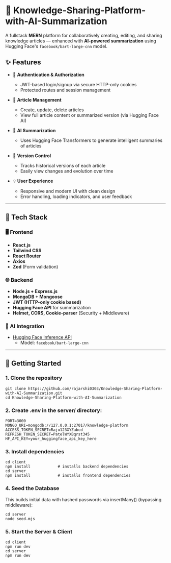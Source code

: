 # 🧠 Knowledge-Sharing-Platform-with-AI-Summarization

A fullstack **MERN** platform for collaboratively creating, editing, and sharing knowledge articles — enhanced with **AI-powered summarization** using Hugging Face's `facebook/bart-large-cnn` model.

## ✨ Features

- 🔐 **Authentication & Authorization**
  - JWT-based login/signup via secure HTTP-only cookies
  - Protected routes and session management

- 📝 **Article Management**
  - Create, update, delete articles
  - View full article content or summarized version (via Hugging Face AI)

- 🤖 **AI Summarization**
  - Uses Hugging Face Transformers to generate intelligent summaries of articles

- 📜 **Version Control**
  - Tracks historical versions of each article
  - Easily view changes and evolution over time

- 💡 **User Experience**
  - Responsive and modern UI with clean design
  - Error handling, loading indicators, and user feedback

---

## 🚀 Tech Stack

### 🖥️ Frontend
- **React.js**
- **Tailwind CSS**
- **React Router**
- **Axios**
- **Zod** (Form validation)

### 🌐 Backend
- **Node.js + Express.js**
- **MongoDB + Mongoose**
- **JWT (HTTP-only cookie based)**
- **Hugging Face API** for summarization
- **Helmet, CORS, Cookie-parser** (Security + Middleware)

### 🧠 AI Integration
- [Hugging Face Inference API](https://huggingface.co/docs/api-inference/index)
  - Model: `facebook/bart-large-cnn`

---

## 🧭 Getting Started

### 1. Clone the repository

```
git clone https://github.com/rajarshi0303/Knowledge-Sharing-Platform-with-AI-Summarization.git
cd Knowledge-Sharing-Platform-with-AI-Summarization
```
### 2. Create .env in the  server/ directory:
```
PORT=3000
MONGO_URI=mongodb://127.0.0.1:27017/knowledge-platform
ACCESS_TOKEN_SECRET=Raju123XYZabcd
REFRESH_TOKEN_SECRET=PatelWYXBqrst345
HF_API_KEY=your_huggingface_api_key_here
```
### 3. Install dependencies
```
cd client
npm install            # installs backend dependencies
cd server
npm install            # installs frontend dependencies
```
### 4. Seed the Database 
This builds initial data with hashed passwords via insertMany() (bypassing middleware):
```
cd server
node seed.mjs
```
### 5. Start the Server & Client
```
cd client
npm run dev
cd server
npm run dev
```
